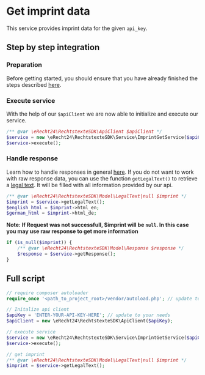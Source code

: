 # Get imprint data
This service provides imprint data for the given `api_key`.

## Step by step integration
### Preparation
Before getting started, you should ensure that you have already finished the steps described [here](../preparation.md).

### Execute service
With the help of our `$apiClient` we are now able to initialize and execute our service.
```php
/** @var \eRecht24\RechtstexteSDK\ApiClient $apiClient */
$service = new \eRecht24\RechtstexteSDK\Service\ImprintGetService($apiClient);
$service->execute();
```

### Handle response
Learn how to handle responses in general [here](../handle_api_responses.md).
If you do not want to work with raw response data, you can use the function `getLegalText()` to retrieve a [legal text](../../src/Model/LegalText.php).
It will be filled with all information provided by our api. 

```php
/** @var \eRecht24\RechtstexteSDK\Model\LegalText|null $imprint */
$imprint = $service->getLegalText();
$english_html = $imprint->html_en;
$german_html = $imprint->html_de;
```
**Note: If Request was not successfull, $imprint will be `null`. In this case you may use raw response to get more information**
```php
if (is_null($imprint)) {
    /** @var \eRecht24\RechtstexteSDK\Model\Response $response */
    $response = $service->getResponse();
}
```

## Full script

```php
// require composer autoloader
require_once '<path_to_project_root>/vendor/autoload.php'; // update to your needs

// Initalize api client
$apiKey = 'ENTER-YOUR-API-KEY-HERE'; // update to your needs
$apiClient = new \eRecht24\RechtstexteSDK\ApiClient($apiKey);

// execute service
$service = new \eRecht24\RechtstexteSDK\Service\ImprintGetService($apiClient);
$service->execute();

// get imprint
/** @var \eRecht24\RechtstexteSDK\Model\LegalText|null $imprint */
$imprint = $service->getLegalText();
```
